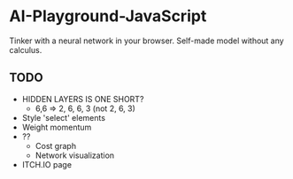# AI-Playground-JavaScript

Tinker with a neural network in your browser. Self-made model without any calculus.

## TODO

- HIDDEN LAYERS IS ONE SHORT?
	- 6,6 => 2, 6, 6, 3 (not 2, 6, 3)
- Style 'select' elements
- Weight momentum
- ??
    - Cost graph
    - Network visualization
- ITCH.IO page